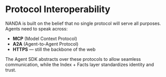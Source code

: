 # Protocol Interoperability 

NANDA is built on the belief that no single protocol will serve all purposes. Agents need to speak across:

- **MCP** (Model Context Protocol) 
- **A2A** (Agent-to-Agent Protocol) 
- **HTTPS** — still the backbone of the web

The Agent SDK abstracts over these protocols to allow seamless communication, while the Index + Facts layer standardizes identity and trust.

